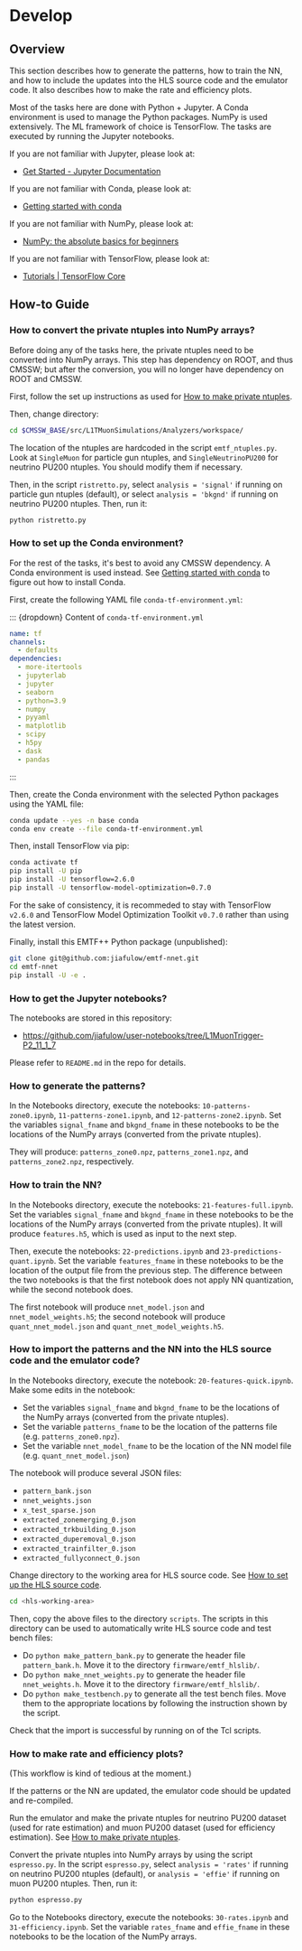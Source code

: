 # Develop

## Overview

This section describes how to generate the patterns, how to train the NN, and how to include the updates into the HLS source code and the emulator code. It also describes how to make the rate and efficiency plots.

Most of the tasks here are done with Python + Jupyter. A Conda environment is used to manage the Python packages. NumPy is used extensively. The ML framework of choice is TensorFlow. The tasks are executed by running the Jupyter notebooks.

If you are not familiar with Jupyter, please look at:

- [Get Started - Jupyter Documentation](https://jupyter.readthedocs.io/en/latest/content-quickstart.html)

If you are not familiar with Conda, please look at:

- [Getting started with conda](https://conda.io/projects/conda/en/latest/user-guide/getting-started.html)

If you are not familiar with NumPy, please look at:

- [NumPy: the absolute basics for beginners](https://numpy.org/doc/stable/user/absolute_beginners.html)

If you are not familiar with TensorFlow, please look at:

- [Tutorials | TensorFlow Core](https://www.tensorflow.org/tutorials)

## How-to Guide

### How to convert the private ntuples into NumPy arrays?

Before doing any of the tasks here, the private ntuples need to be converted into NumPy arrays. This step has dependency on ROOT, and thus CMSSW; but after the conversion, you will no longer have dependency on ROOT and CMSSW.

First, follow the set up instructions as used for [How to make private ntuples](usage.html#how-to-make-private-ntuples).

Then, change directory:

``` bash
cd $CMSSW_BASE/src/L1TMuonSimulations/Analyzers/workspace/
```

The location of the ntuples are hardcoded in the script `emtf_ntuples.py`. Look at `SingleMuon` for particle gun ntuples, and `SingleNeutrinoPU200` for neutrino PU200 ntuples. You should modify them if necessary.

Then, in the script `ristretto.py`, select `analysis = 'signal'` if running on particle gun ntuples (default), or select `analysis = 'bkgnd'` if running on neutrino PU200 ntuples. Then, run it:

``` bash
python ristretto.py
```

### How to set up the Conda environment?

For the rest of the tasks, it's best to avoid any CMSSW dependency. A Conda environment is used instead. See [Getting started with conda](https://conda.io/projects/conda/en/latest/user-guide/getting-started.html) to figure out how to install Conda.

First, create the following YAML file `conda-tf-environment.yml`:

::: {dropdown} Content of `conda-tf-environment.yml`

``` yaml
name: tf
channels:
  - defaults
dependencies:
  - more-itertools
  - jupyterlab
  - jupyter
  - seaborn
  - python=3.9
  - numpy
  - pyyaml
  - matplotlib
  - scipy
  - h5py
  - dask
  - pandas
```

:::

Then, create the Conda environment with the selected Python packages using the YAML file:

``` bash
conda update --yes -n base conda
conda env create --file conda-tf-environment.yml
```

Then, install TensorFlow via pip:

``` bash
conda activate tf
pip install -U pip
pip install -U tensorflow=2.6.0
pip install -U tensorflow-model-optimization=0.7.0
```

For the sake of consistency, it is recommeded to stay with TensorFlow `v2.6.0` and TensorFlow Model Optimization Toolkit `v0.7.0` rather than using the latest version.

Finally, install this EMTF++ Python package (unpublished):

``` bash
git clone git@github.com:jiafulow/emtf-nnet.git
cd emtf-nnet
pip install -U -e .
```

### How to get the Jupyter notebooks?

The notebooks are stored in this repository:

- <https://github.com/jiafulow/user-notebooks/tree/L1MuonTrigger-P2_11_1_7>

Please refer to `README.md` in the repo for details.

### How to generate the patterns?

In the Notebooks directory, execute the notebooks: `10-patterns-zone0.ipynb`, `11-patterns-zone1.ipynb`, and `12-patterns-zone2.ipynb`. Set the variables `signal_fname` and `bkgnd_fname` in these notebooks to be the locations of the NumPy arrays (converted from the private ntuples).

They will produce: `patterns_zone0.npz`, `patterns_zone1.npz`, and `patterns_zone2.npz`, respectively.

### How to train the NN?

In the Notebooks directory, execute the notebooks: `21-features-full.ipynb`. Set the variables `signal_fname` and `bkgnd_fname` in these notebooks to be the locations of the NumPy arrays (converted from the private ntuples).
It will produce `features.h5`, which is used as input to the next step.

Then, execute the notebooks: `22-predictions.ipynb` and `23-predictions-quant.ipynb`. Set the variable `features_fname` in these notebooks to be the location of the output file from the previous step. The difference between the two notebooks is that the first notebook does not apply NN quantization, while the second notebook does.

The first notebook will produce `nnet_model.json` and `nnet_model_weights.h5`; the second notebook will produce `quant_nnet_model.json` and `quant_nnet_model_weights.h5`.

### How to import the patterns and the NN into the HLS source code and the emulator code?

In the Notebooks directory, execute the notebook: `20-features-quick.ipynb`. Make some edits in the notebook:

- Set the variables `signal_fname` and `bkgnd_fname` to be the locations of the NumPy arrays (converted from the private ntuples).
- Set the variable `patterns_fname` to be the location of the patterns file (e.g. `patterns_zone0.npz`).
- Set the variable `nnet_model_fname` to be the location of the NN model file (e.g. `quant_nnet_model.json`)

The notebook will produce several JSON files:

- `pattern_bank.json`
- `nnet_weights.json`
- `x_test_sparse.json`
- `extracted_zonemerging_0.json`
- `extracted_trkbuilding_0.json`
- `extracted_duperemoval_0.json`
- `extracted_trainfilter_0.json`
- `extracted_fullyconnect_0.json`

Change directory to the working area for HLS source code. See [How to set up the HLS source code](usage.html#how-to-set-up-the-hls-source-code).

``` bash
cd <hls-working-area>
```

Then, copy the above files to the directory `scripts`. The scripts in this directory can be used to automatically write HLS source code and test bench files:

- Do `python make_pattern_bank.py` to generate the header file `pattern_bank.h`. Move it to the directory `firmware/emtf_hlslib/`.
- Do `python make_nnet_weights.py` to generate the header file `nnet_weights.h`. Move it to the directory `firmware/emtf_hlslib/`.
- Do `python make_testbench.py` to generate all the test bench files. Move them to the appropriate locations by following the instruction shown by the script.

Check that the import is successful by running on of the Tcl scripts.

### How to make rate and efficiency plots?

(This workflow is kind of tedious at the moment.)

If the patterns or the NN are updated, the emulator code should be updated and re-compiled.

Run the emulator and make the private ntuples for neutrino PU200 dataset (used for rate estimation) and muon PU200 dataset (used for efficiency estimation). See [How to make private ntuples](usage.html#how-to-make-private-ntuples).

Convert the private ntuples into NumPy arrays by using the script `espresso.py`. In the script `espresso.py`, select `analysis = 'rates'` if running on neutrino PU200 ntuples (default), or `analysis = 'effie'` if running on muon PU200 ntuples. Then, run it:

``` bash
python espresso.py
```

Go to the Notebooks directory, execute the notebooks: `30-rates.ipynb` and `31-efficiency.ipynb`. Set the variable `rates_fname` and `effie_fname` in these notebooks to be the location of the NumPy arrays.
